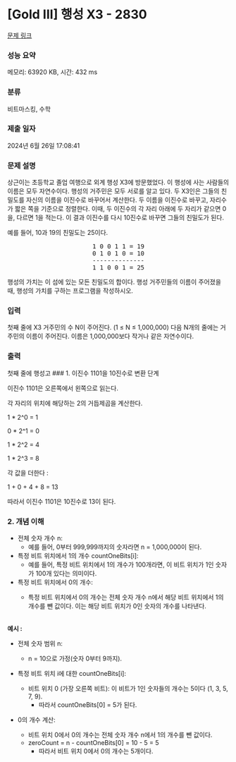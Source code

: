 # [Gold III] 행성 X3 - 2830 

[문제 링크](https://www.acmicpc.net/problem/2830) 

### 성능 요약

메모리: 63920 KB, 시간: 432 ms

### 분류

비트마스킹, 수학

### 제출 일자

2024년 6월 26일 17:08:41

### 문제 설명

<p>상근이는 초등학교 졸업 여행으로 외계 행성 X3에 방문했었다. 이 행성에 사는 사람들의 이름은 모두 자연수이다. 행성의 거주민은 모두 서로를 알고 있다. 두 X3인은 그들의 친밀도를 자신의 이름을 이진수로 바꾸어서 계산한다. 두 이름을 이진수로 바꾸고, 자리수가 짧은 쪽을 기준으로 정렬한다. 이때, 두 이진수의 각 자리 아래에 두 자리가 같으면 0을, 다르면 1을 적는다. 이 결과 이진수를 다시 10진수로 바꾸면 그들의 친밀도가 된다.</p>

<p>예를 들어, 10과 19의 친밀도는 25이다.</p>

<pre style="text-align: center;">1 0 0 1 1 = 19
0 1 0 1 0 = 10
--------------
1 1 0 0 1 = 25
</pre>

<p>행성의 가치는 이 섬에 있는 모든 친밀도의 합이다. 행성 거주민들의 이름이 주어졌을 때, 행성의 가치를 구하는 프로그램을 작성하시오.</p>

### 입력 

 <p>첫째 줄에 X3 거주민의 수 N이 주어진다. (1 ≤ N ≤ 1,000,000) 다음 N개의 줄에는 거주민의 이름이 주어진다. 이름은 1,000,000보다 작거나 같은 자연수이다.</p>

### 출력 

 <p>첫째 줄에 행성고
### 1. 이진수 1101을 10진수로 변환 단계

<p>이진수 1101은 오른쪽에서 왼쪽으로 읽는다.</p>
<p>각 자리의 위치에 해당하는 2의 거듭제곱을 계산한다.</p>
<p>1 * 2^0 = 1</p>
<p>0 * 2^1 = 0</p>
<p>1 * 2^2 = 4</p>
<p>1 * 2^3 = 8</p>
<p>각 값을 더한다 : </p>
1 + 0 + 4 + 8 = 13</p>
<p>따라서 이진수 1101은 10진수로 13이 된다.</p>

### 2. 개념 이해

- 전체 숫자 개수 n:
    - 예를 들어, 0부터 999,999까지의 숫자라면 n = 1,000,000이 된다.
- 특정 비트 위치에서 1의 개수 countOneBits[i]:
    - 예를 들어, 특정 비트 위치에서 1의 개수가 100개라면, 이 비트 위치가 1인 숫자가 100개 있다는 의미이다.
- 특정 비트 위치에서 0의 개수:</p>
    - 특정 비트 위치에서 0의 개수는 전체 숫자 개수 n에서 해당 비트 위치에서 1의 개수를 뺀 값이다. 이는 해당 비트 위치가 0인 숫자의 개수를 나타낸다.
<p><br/><b>예시 :</b></p>

- 전체 숫자 범위 n:
   - n = 10으로 가정(숫자 0부터 9까지).
- 특정 비트 위치 i에 대한 countOneBits[i]:
   - 비트 위치 0 (가장 오른쪽 비트): 이 비트가 1인 숫자들의 개수는 5이다 (1, 3, 5, 7, 9).
      - 따라서 countOneBits[0] = 5가 된다.

- 0의 개수 계산:
    - 비트 위치 0에서 0의 개수는 전체 숫자 개수 n에서 1의 개수를 뺀 값이다.
    - zeroCount = n - countOneBits[0] = 10 - 5 = 5
       - 따라서 비트 위치 0에서 0의 개수는 5개이다.
